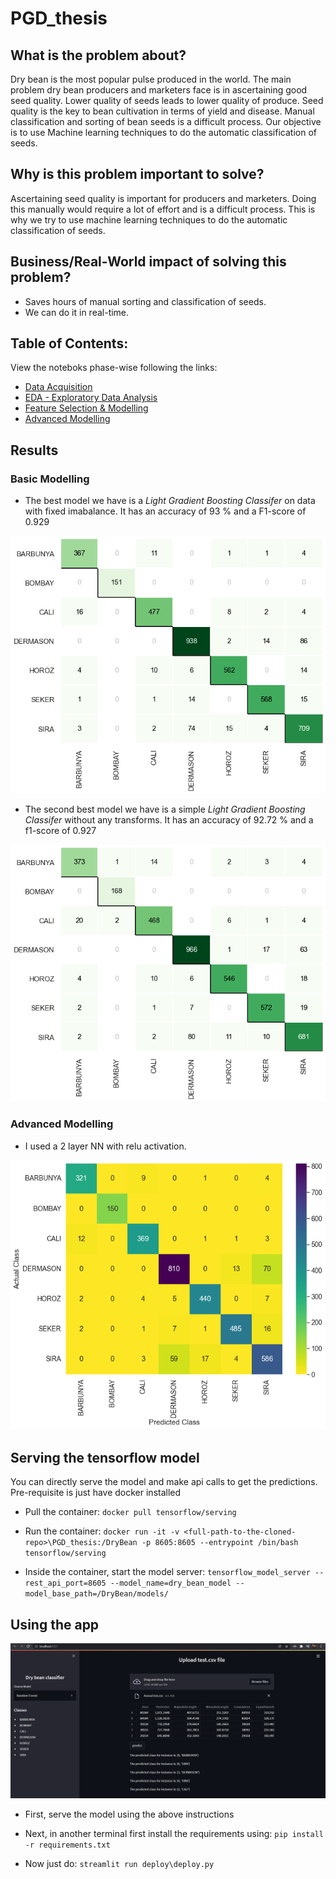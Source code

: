 # PGD_thesis

## What is the problem about?

  Dry bean is the most popular pulse produced in the world. The main problem dry bean
  producers and marketers face is in ascertaining good seed quality. Lower quality of
  seeds leads to lower quality of produce. Seed quality is the key to bean cultivation in
  terms of yield and disease. Manual classification and sorting of bean seeds is a difficult
  process. Our objective is to use Machine learning techniques to do the automatic
  classification of seeds.

## Why is this problem important to solve?

  Ascertaining seed quality is important for producers and marketers. Doing this manually
  would require a lot of effort and is a difficult process. This is why we try to use machine
  learning techniques to do the automatic classification of seeds.
  
## Business/Real-World impact of solving this problem?
  - Saves hours of manual sorting and classification of seeds.
  - We can do it in real-time.


## Table of Contents:

View the noteboks phase-wise following the links:

- [Data Acquisition](https://github.com/Abhiswain97/PGD_thesis/blob/master/Phase-1-Documentation-notebook.ipynb) 
- [EDA - Exploratory Data Analysis](https://github.com/Abhiswain97/PGD_thesis/blob/master/Phase-2-EDA.ipynb)
- [Feature Selection & Modelling](https://github.com/Abhiswain97/PGD_thesis/blob/master/Phase-3-Feature-Selection-and-Modelling%20.ipynb)
- [Advanced Modelling](https://github.com/Abhiswain97/PGD_thesis/blob/master/Phase-4-TF-NN.ipynb)

## Results

### Basic Modelling

- The best model we have is a *Light Gradient Boosting Classifer* on data with fixed imabalance. It has an accuracy of 93 % and a F1-score of 0.929

<p align="center">
  <img src="ML_results/CF_Transformed_Tuned_LGBMClassifier.png">
</p>

- The second best model we have is a simple *Light Gradient Boosting Classifer* without any transforms. It has an accuracy of 92.72 % and a f1-score of 0.927

<p align="center">
  <img src="ML_results/CF_LGBMClassifier.png">
</p>

### Advanced Modelling

- I used a 2 layer NN with relu activation.

<p align="center">
  <img src="ML_results/CF_Vanilla_NN.png">
</p>



## Serving the tensorflow model

You can directly serve the model and make api calls to get the predictions. Pre-requisite is just have docker installed

- Pull the container: `docker pull tensorflow/serving`

- Run the container: `docker run -it -v <full-path-to-the-cloned-repo>\PGD_thesis:/DryBean -p 8605:8605 --entrypoint /bin/bash tensorflow/serving`

- Inside the container, start the model server: `tensorflow_model_server --rest_api_port=8605 --model_name=dry_bean_model --model_base_path=/DryBean/models/`

## Using the app

<p align="center">
  <img src="images/app.png">
</p>


- First, serve the model using the above instructions

- Next, in another terminal first install the requirements using: `pip install -r requirements.txt`

- Now just do: `streamlit run deploy\deploy.py`


